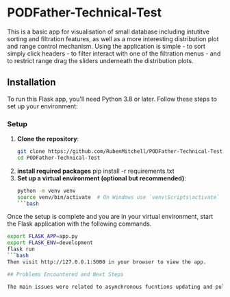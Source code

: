 # PODFather-Technical-Test

This is a basic app for visualisation of small database including intutitve sorting and filtration features, as well as a more interesting distribution plot and range control mechanism. Using the application  is simple - to sort simply click headers - to filter interact with one of the filtration menus - and to restrict range drag the sliders underneath the distribution plots. 

## Installation
To run this Flask app, you'll need Python 3.8 or later. Follow these steps to set up your environment:

### Setup
1. **Clone the repository**:
   ```bash
   git clone https://github.com/RubenMitchell/PODFather-Technical-Test.git
   cd PODFather-Technical-Test
2. **install required packages**
   pip install -r requirements.txt
3. **Set up a virtual environment (optional but recommended)**:
   ```bash
   python -m venv venv
   source venv/bin/activate  # On Windows use `venv\Scripts\activate`
   ```bash
Once the setup is complete and you are in your virtual environment, start the Flask application with the following commands.
   ```bash
   export FLASK_APP=app.py  
   export FLASK_ENV=development
   flask run
   ```bash
Then visit http://127.0.0.1:5000 in your browser to view the app.

## Problems Encountered and Next Steps

The main issues were related to asynchronous fucntions updating and pulling from the backend at differnt times leading to inconsistent and undesriable behaviours. Beyond that there was the age old CSS wrangling and a small amount of trouble trying to figure out how to create a zip folder to pass to the web app without needing to save the file (and then also how to unpack the folder in jscript...). In terms of future work I would like to implement multi column sorting; a search function; and time series plotting capabilities. Some sort of auto suggesting graphing assistant was also in the dream pipeline however I did not leave nearly enough time to get to that!


